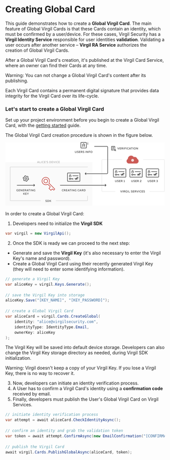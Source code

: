 # Creating Global Card

This guide demonstrates how to create a **Global Virgil Card**. The main feature of Global Virgil Cards is that these Cards contain an identity, which must be confirmed by a user/device. For these cases, Virgil Security has a **Virgil Identity Service** responsible for user identities **validation**. Validating a user occurs after another service – **Virgil RA Service**  authorizes the creation of Global Virgil Cards.

After a Global Virgil Card's creation, it's published at the Virgil Card Service, where an owner can find their Cards at any time.

Warning: You can not change a Global Virgil Card's content after its publishing.

Each Virgil Card contains a permanent digital signature that provides data integrity for the Virgil Card over its life-cycle.

### Let's start to create a Global Virgil Card

Set up your project environment before you begin to create a Global Virgil Card, with the [getting started](/documentation/guides/configuration/client.md) guide.

The Global Virgil Card creation procedure is shown in the figure below.

![Card Intro](/documentation/img/Card_intro.png "Create Global Virgil Card")

In order to create a Global Virgil Card:

1. Developers need to initialize the **Virgil SDK**

```cs
var virgil = new VirgilApi();
```

2. Once the SDK is ready we can proceed to the next step:


- Generate and save the **Virgil Key** (it's also necessary to enter the Virgil Key's name and password).
- Create a Global Virgil Card using their recently generated Virgil Key (they will need to enter some identifying information).


```cs
// generate a Virgil Key
var aliceKey = virgil.Keys.Generate();

// save the Virgil Key into storage
aliceKey.Save("[KEY_NAME]", "[KEY_PASSWORD]");

// create a Global Virgil Card
var aliceCard = virgil.Cards.CreateGlobal(
    identity: "alice@virgilsecurity.com",
    identityType: IdentityType.Email,
    ownerKey: aliceKey
);
```

The Virgil Key will be saved into default device storage. Developers can also change the Virgil Key storage directory as needed, during Virgil SDK initialization.

Warning: Virgil doesn't keep a copy of your Virgil Key. If you lose a Virgil Key, there is no way to recover it.

3. Now, developers can initiate an identity verification process.
4. A User has to confirm a Virgil Card's identity using a **confirmation code** received by email.
5. Finally, developers must publish the User's Global Virgil Card on Virgil Services.

```cs
// initiate identity verification process
var attempt = await aliceCard.CheckIdentityAsync();

// confirm an identity and grab the validation token
var token = await attempt.ConfirmAsync(new EmailConfirmation("[CONFIRMATION_CODE]"));

// publish the Virgil Card
await virgil.Cards.PublishGlobalAsync(aliceCard, token);
```
